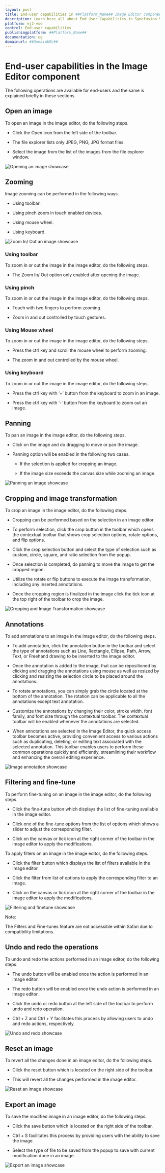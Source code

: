 ```yaml
---
layout: post
title: End-user capabilities in ##Platform_Name## Image Editor component | Syncfusion
description: Learn here all about End User Capabilities in Syncfusion Vue Image editor component of Syncfusion Essential JS 2 and more.
platform: ej2-vue
control: End-user capabilities 
publishingplatform: ##Platform_Name##
documentation: ug
domainurl: ##DomainURL##
---
```


# End-user capabilities in the Image Editor component

The following operations are available for end-users and the same is explained briefly in these sections.

## Open an image

To open an image in the image editor, do the following steps.

* Click the Open icon from the left side of the toolbar.

* The file explorer lists only JPEG, PNG, JPG format files.

* Select the image from the list of the images from the file explorer window.

![Opening an image showcase](../code-snippet/image-editor/images/open.gif)

## Zooming

Image zooming can be performed in the following ways.

* Using toolbar.

* Using pinch zoom in touch enabled devices.

* Using mouse wheel.

* Using keyboard.

![Zoom In/ Out an image showcase](../code-snippet/image-editor/images/zoom.gif)

### Using toolbar

To zoom in or out the image in the image editor, do the following steps.

* The Zoom In/ Out option only enabled after opening the image.

### Using pinch

To zoom in or out the image in the image editor, do the following steps.

* Touch with two fingers to perform zooming.

* Zoom in and out controlled by touch gestures.

### Using Mouse wheel

To zoom in or out the image in the image editor, do the following steps.

* Press the ctrl key and scroll the mouse wheel to perform zooming.

* The zoom in and out controlled by the mouse wheel.

### Using keyboard

To zoom in or out the image in the image editor, do the following steps.

* Press the ctrl key with ‘+’ button from the keyboard to zoom in an image.

* Press the ctrl key with ‘-’ button from the keyboard to zoom out an image.

## Panning

To pan an image in the image editor, do the following steps.

* Click on the image and do dragging to move or pan the image.

* Panning option will be enabled in the following two cases.

    * If the selection is applied for cropping an image.

    * If the image size exceeds the canvas size while zooming an image.

![Panning an image showcase](../code-snippet/image-editor/images/pan.gif)

## Cropping and image transformation

To crop an image in the image editor, do the following steps.

* Cropping can be performed based on the selection in an image editor.

* To perform selection, click the crop button in the toolbar which opens the contextual toolbar that shows crop selection options, rotate options, and flip options.

* Click the crop selection button and select the type of selection such as custom, circle, square, and ratio selection from the popup.

* Once selection is completed, do panning to move the image to get the cropped region.

* Utilize the rotate or flip buttons to execute the image transformation, including any inserted annotations.

* Once the cropping region is finalized in the image click the tick icon at the top right of the toolbar to crop the image.

![Cropping and Image Transformation showcase](../code-snippet/image-editor/images/crop-transform.gif)

## Annotations

To add annotations to an image in the image editor, do the following steps.

* To add annotation, click the annotation button in the toolbar and select the type of annotations such as Line, Rectangle, Ellipse, Path, Arrow, Text, or Freehand drawing to be inserted to the image editor.

* Once the annotation is added to the image, that can be repositioned by clicking and dragging the annotations using mouse as well as resized by clicking and resizing the selection circle to be placed around the annotations.

* To rotate annotations, you can simply grab the circle located at the bottom of the annotation. The rotation can be applicable to all the annotations except text annotation.

* Customize the annotations by changing their color, stroke width, font family, and font size through the contextual toolbar. The contextual toolbar will be enabled whenever the annotations are selected.

* When annotations are selected in the Image Editor, the quick access toolbar becomes active, providing convenient access to various actions such as duplicating, deleting, or editing text associated with the selected annotation. This toolbar enables users to perform these common operations quickly and efficiently, streamlining their workflow and enhancing the overall editing experience.

![Image annotation showcase](../code-snippet/image-editor/images/annotation.gif)

## Filtering and fine-tune

To perform fine-tuning on an image in the image editor, do the following steps.

* Click the fine-tune button which displays the list of fine-tuning available in the image editor.

* Click one of the fine-tune options from the list of options which shows a slider to adjust the corresponding filter.

* Click on the canvas or tick icon at the right corner of the toolbar in the image editor to apply the modifications.

To apply filters on an image in the image editor, do the following steps.

* Click the filter button which displays the list of filters available in the image editor.

* Click the filter from list of options to apply the corresponding filter to an image.

* Click on the canvas or tick icon at the right corner of the toolbar in the image editor to apply the modifications.

![Filtering and finetune showcase](../code-snippet/image-editor/images/filter-finetune.gif)

Note:

The Filters and Fine-tunes feature are not accessible within Safari due to compatibility limitations.

## Undo and redo the operations

To undo and redo the actions performed in an image editor, do the following steps.

* The undo button will be enabled once the action is performed in an image editor.

* The redo button will be enabled once the undo action is performed in an image editor.

* Click the undo or redo button at the left side of the toolbar to perform undo and redo operation.

* Ctrl + Z and Ctrl + Y facilitates this process by allowing users to undo and redo actions, respectively.

![Undo and redo showcase](../code-snippet/image-editor/images/undo-redo.gif)

## Reset an image

To revert all the changes done in an image editor, do the following steps.

* Click the reset button which is located on the right side of the toolbar.

* This will revert all the changes performed in the image editor.

![Reset an image showcase](../code-snippet/image-editor/images/reset.gif)

## Export an image

To save the modified image in an image editor, do the following steps.

* Click the save button which is located on the right side of the toolbar.

* Ctrl + S facilitates this process by providing users with the ability to save the image.

* Select the type of file to be saved from the popup to save with current modification done in an image.

![Export an image showcase](../code-snippet/image-editor/images/save.gif)